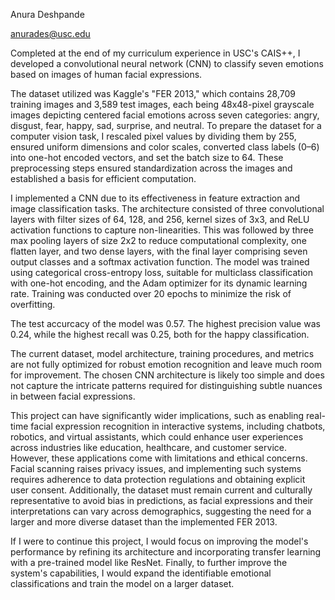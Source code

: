 Anura Deshpande

anurades@usc.edu

Completed at the end of my curriculum experience in USC's CAIS++, I developed a convolutional neural network (CNN) to classify seven emotions based on images of human facial expressions.

The dataset utilized was Kaggle's "FER 2013," which contains 28,709 training images and 3,589 test images, each being 48x48-pixel grayscale images depicting centered facial emotions across seven categories: angry, disgust, fear, happy, sad, surprise, and neutral. To prepare the dataset for a computer vision task, I rescaled pixel values by dividing them by 255, ensured uniform dimensions and color scales, converted class labels (0–6) into one-hot encoded vectors, and set the batch size to 64. These preprocessing steps ensured standardization across the images and established a basis for efficient computation.

I implemented a CNN due to its effectiveness in feature extraction and image classification tasks. The architecture consisted of three convolutional layers with filter sizes of 64, 128, and 256, kernel sizes of 3x3, and ReLU activation functions to capture non-linearities. This was followed by three max pooling layers of size 2x2 to reduce computational complexity, one flatten layer, and two dense layers, with the final layer comprising seven output classes and a softmax activation function. The model was trained using categorical cross-entropy loss, suitable for multiclass classification with one-hot encoding, and the Adam optimizer for its dynamic learning rate. Training was conducted over 20 epochs to minimize the risk of overfitting.

The test accurcacy of the model was 0.57. The highest precision value was 0.24, while the highest recall was 0.25, both for the happy classification.

The current dataset, model architecture, training procedures, and metrics are not fully optimized for robust emotion recognition and leave much room for improvement. The chosen CNN architecture is likely too simple and does not capture the intricate patterns required for distinguishing subtle nuances in between facial expressions. 

This project can have significantly wider implications, such as enabling real-time facial expression recognition in interactive systems, including chatbots, robotics, and virtual assistants, which could enhance user experiences across industries like education, healthcare, and customer service. However, these applications come with limitations and ethical concerns. Facial scanning raises privacy issues, and implementing such systems requires adherence to data protection regulations and obtaining explicit user consent. Additionally, the dataset must remain current and culturally representative to avoid bias in predictions, as facial expressions and their interpretations can vary across demographics, suggesting the need for a larger and more diverse dataset than the implemented FER 2013.

If I were to continue this project, I would focus on improving the model's performance by refining its architecture and incorporating transfer learning with a pre-trained model like ResNet. Finally, to further improve the system's capabilities, I would expand the identifiable emotional classifications and train the model on a larger dataset.



